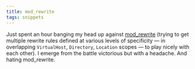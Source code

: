 ```yaml
---
title: mod_rewrite
tags: snippets
---
```


Just spent an hour banging my head up against [mod_rewrite](http://httpd.apache.org/docs/2.0/mod/mod_rewrite.html) (trying to get multiple rewrite rules defined at various levels of specificity — in overlapping `VirtualHost`, `Directory`, `Location` scopes — to play nicely with each other). I emerge from the battle victorious but with a headache. And hating mod_rewrite.
